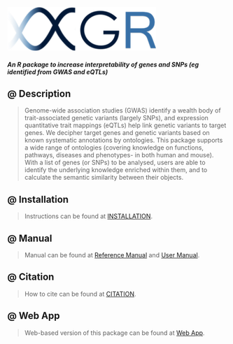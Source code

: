 <a href="./README.md"><IMG src="./inst/XGR.logo.png" height="100px" id="logo"></a>

#### *An R package to increase interpretability of genes and SNPs (eg identified from GWAS and eQTLs)*

## @ Description
> Genome-wide association studies (GWAS) identify a wealth body of trait-associated genetic variants (largely SNPs), and expression quantitative trait mappings (eQTLs) help link genetic variants to target genes. We decipher target genes and genetic variants based on known systematic annotations by ontologies. This package supports a wide range of ontologies (covering knowledge on functions, pathways, diseases and phenotypes- in both human and mouse). With a list of genes (or SNPs) to be analysed, users are able to identify the underlying knowledge enriched within them, and to calculate the semantic similarity between their objects.

## @ Installation
> Instructions can be found at [INSTALLATION](./inst/INSTALLATION.md).

## @ Manual
> Manual can be found at [Reference Manual](./inst/HTML.md) and [User Manual](./vignettes/XGR_vignettes.html).

## @ Citation
> How to cite can be found at [CITATION](./inst/CITATIONS.md).

## @ Web App
> Web-based version of this package can be found at [Web App](http://galahad.well.ox.ac.uk/XGR). 
